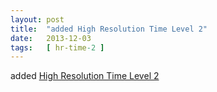 ```yaml
---
layout: post
title:  "added High Resolution Time Level 2"
date:   2013-12-03
tags:   [ hr-time-2 ]
---
```


added [High Resolution Time Level 2](/spec/hr-time-2)

